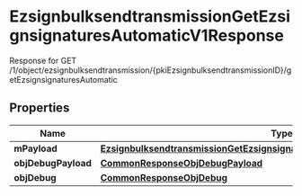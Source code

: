 

# EzsignbulksendtransmissionGetEzsignsignaturesAutomaticV1Response

Response for GET /1/object/ezsignbulksendtransmission/{pkiEzsignbulksendtransmissionID}/getEzsignsignaturesAutomatic

## Properties

| Name | Type | Description | Notes |
|------------ | ------------- | ------------- | -------------|
|**mPayload** | [**EzsignbulksendtransmissionGetEzsignsignaturesAutomaticV1ResponseMPayload**](EzsignbulksendtransmissionGetEzsignsignaturesAutomaticV1ResponseMPayload.md) |  |  |
|**objDebugPayload** | [**CommonResponseObjDebugPayload**](CommonResponseObjDebugPayload.md) |  |  [optional] |
|**objDebug** | [**CommonResponseObjDebug**](CommonResponseObjDebug.md) |  |  [optional] |




